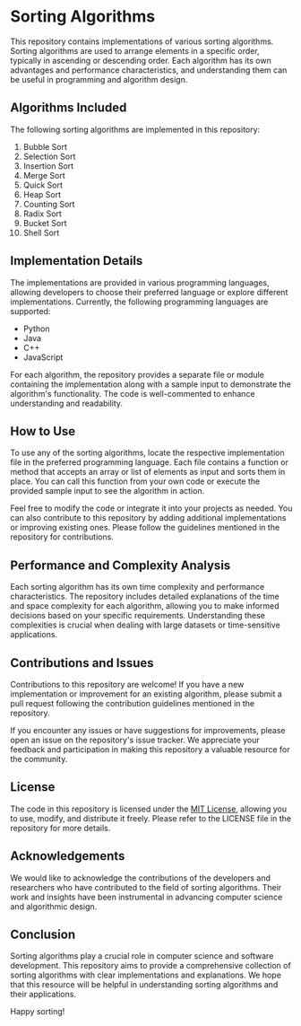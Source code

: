 # Sorting Algorithms

This repository contains implementations of various sorting algorithms. Sorting algorithms are used to arrange elements in a specific order, typically in ascending or descending order. Each algorithm has its own advantages and performance characteristics, and understanding them can be useful in programming and algorithm design.

## Algorithms Included

The following sorting algorithms are implemented in this repository:

1. Bubble Sort
2. Selection Sort
3. Insertion Sort
4. Merge Sort
5. Quick Sort
6. Heap Sort
7. Counting Sort
8. Radix Sort
9. Bucket Sort
10. Shell Sort

## Implementation Details

The implementations are provided in various programming languages, allowing developers to choose their preferred language or explore different implementations. Currently, the following programming languages are supported:

- Python
- Java
- C++
- JavaScript

For each algorithm, the repository provides a separate file or module containing the implementation along with a sample input to demonstrate the algorithm's functionality. The code is well-commented to enhance understanding and readability.

## How to Use

To use any of the sorting algorithms, locate the respective implementation file in the preferred programming language. Each file contains a function or method that accepts an array or list of elements as input and sorts them in place. You can call this function from your own code or execute the provided sample input to see the algorithm in action.

Feel free to modify the code or integrate it into your projects as needed. You can also contribute to this repository by adding additional implementations or improving existing ones. Please follow the guidelines mentioned in the repository for contributions.

## Performance and Complexity Analysis

Each sorting algorithm has its own time complexity and performance characteristics. The repository includes detailed explanations of the time and space complexity for each algorithm, allowing you to make informed decisions based on your specific requirements. Understanding these complexities is crucial when dealing with large datasets or time-sensitive applications.

## Contributions and Issues

Contributions to this repository are welcome! If you have a new implementation or improvement for an existing algorithm, please submit a pull request following the contribution guidelines mentioned in the repository.

If you encounter any issues or have suggestions for improvements, please open an issue on the repository's issue tracker. We appreciate your feedback and participation in making this repository a valuable resource for the community.

## License

The code in this repository is licensed under the [MIT License](https://opensource.org/licenses/MIT), allowing you to use, modify, and distribute it freely. Please refer to the LICENSE file in the repository for more details.

## Acknowledgements

We would like to acknowledge the contributions of the developers and researchers who have contributed to the field of sorting algorithms. Their work and insights have been instrumental in advancing computer science and algorithmic design.

## Conclusion

Sorting algorithms play a crucial role in computer science and software development. This repository aims to provide a comprehensive collection of sorting algorithms with clear implementations and explanations. We hope that this resource will be helpful in understanding sorting algorithms and their applications.

Happy sorting!
